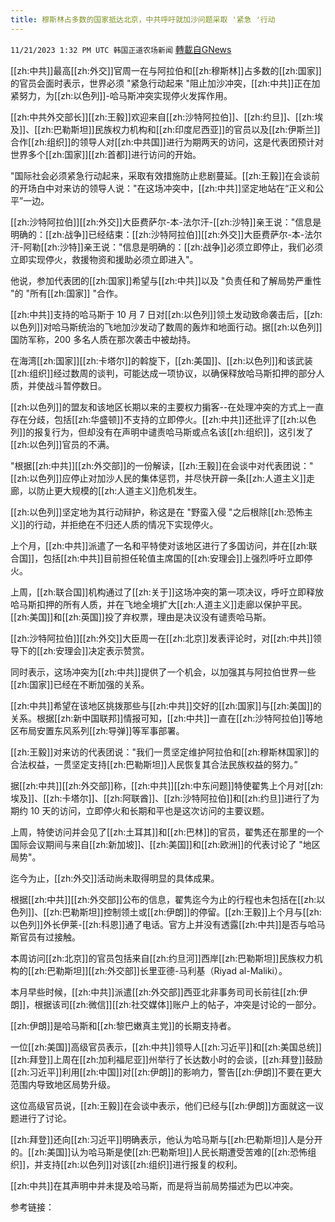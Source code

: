 ```yaml
---
title: 穆斯林占多数的国家抵达北京，中共呼吁就加沙问题采取 '紧急 '行动
---
```

`11/21/2023 1:32 PM UTC 韩国正道农场新闻` [轉載自GNews](https://gnews.org/articles/2000163)

 
[[zh:中共]]最高[[zh:外交]]官周一在与阿拉伯和[[zh:穆斯林]]占多数的[[zh:国家]]的官员会面时表示，世界必须 "紧急行动起来 "阻止加沙冲突，[[zh:中共]]正在加紧努力，为[[zh:以色列]]-哈马斯冲突实现停火发挥作用。

  

[[zh:中共外交部长]][[zh:王毅]]欢迎来自[[zh:沙特阿拉伯]]、[[zh:约旦]]、[[zh:埃及]]、[[zh:巴勒斯坦]]民族权力机构和[[zh:印度尼西亚]]的官员以及[[zh:伊斯兰]]合作[[zh:组织]]的领导人对[[zh:中共国]]进行为期两天的访问，这是代表团预计对世界多个[[zh:国家]][[zh:首都]]进行访问的开始。

  

"国际社会必须紧急行动起来，采取有效措施防止悲剧蔓延。[[zh:王毅]]在会谈前的开场白中对来访的领导人说："在这场冲突中，[[zh:中共]]坚定地站在“正义和公平”一边。

  

[[zh:沙特阿拉伯]][[zh:外交]]大臣费萨尔-本-法尔汗-[[zh:沙特]]亲王说："信息是明确的：[[zh:战争]]已经结束：[[zh:沙特阿拉伯]][[zh:外交]]大臣费萨尔-本-法尔汗-阿勒[[zh:沙特]]亲王说："信息是明确的：[[zh:战争]]必须立即停止，我们必须立即实现停火，救援物资和援助必须立即进入"。

  

他说，参加代表团的[[zh:国家]]希望与[[zh:中共]]以及 "负责任和了解局势严重性 "的 "所有[[zh:国家]] "合作。

  

[[zh:中共]]支持的哈马斯于 10 月 7 日对[[zh:以色列]]领土发动致命袭击后，[[zh:以色列]]对哈马斯统治的飞地加沙发动了数周的轰炸和地面行动。据[[zh:以色列]]国防军称，200 多名人质在那次袭击中被劫持。

  

在海湾[[zh:国家]][[zh:卡塔尔]]的斡旋下，[[zh:美国]]、[[zh:以色列]]和该武装[[zh:组织]]经过数周的谈判，可能达成一项协议，以确保释放哈马斯扣押的部分人质，并使战斗暂停数日。

  

[[zh:以色列]]的盟友和该地区长期以来的主要权力掮客--在处理冲突的方式上一直存在分歧，包括[[zh:华盛顿]]不支持的立即停火。[[zh:中共]]还批评了[[zh:以色列]]的报复行为，但却没有在声明中谴责哈马斯或点名该[[zh:组织]]，这引发了[[zh:以色列]]官员的不满。

  

"根据[[zh:中共]][[zh:外交部]]的一份解读，[[zh:王毅]]在会谈中对代表团说："[[zh:以色列]]应停止对加沙人民的集体惩罚，并尽快开辟一条[[zh:人道主义]]走廊，以防止更大规模的[[zh:人道主义]]危机发生。

  

[[zh:以色列]]坚定地为其行动辩护，称这是在 "野蛮入侵 "之后根除[[zh:恐怖主义]]的行动，并拒绝在不归还人质的情况下实现停火。

  

  

  

上个月，[[zh:中共]]派遣了一名和平特使对该地区进行了多国访问，并在[[zh:联合国]]，包括[[zh:中共]]目前担任轮值主席国的[[zh:安理会]]上强烈呼吁立即停火。

  

上周，[[zh:联合国]]机构通过了[[zh:关于]]这场冲突的第一项决议，呼吁立即释放哈马斯扣押的所有人质，并在飞地全境扩大[[zh:人道主义]]走廊以保护平民。[[zh:美国]]和[[zh:英国]]投了弃权票，理由是决议没有谴责哈马斯。

  

[[zh:沙特阿拉伯]][[zh:外交]]大臣周一在[[zh:北京]]发表评论时，对[[zh:中共]]领导下的[[zh:安理会]]决定表示赞赏。

同时表示，这场冲突为[[zh:中共]]提供了一个机会，以加强其与阿拉伯世界一些[[zh:国家]]已经在不断加强的关系。

[[zh:中共]]希望在该地区挑拨那些与[[zh:中共]]交好的[[zh:国家]]与[[zh:美国]]的关系。根据[[zh:新中国联邦]]情报可知，[[zh:中共]]一直在[[zh:沙特阿拉伯]]等地区布局安置东风系列[[zh:导弹]]等军事部署。

  

[[zh:王毅]]对来访的代表团说："我们一贯坚定维护阿拉伯和[[zh:穆斯林国家]]的合法权益，一贯坚定支持[[zh:巴勒斯坦]]人民恢复其合法民族权益的努力。”

  

  

据[[zh:中共]][[zh:外交部]]称，[[zh:中共]][[zh:中东问题]]特使翟隽上个月对[[zh:埃及]]、[[zh:卡塔尔]]、[[zh:阿联酋]]、[[zh:沙特阿拉伯]]和[[zh:约旦]]进行了为期约 10 天的访问，立即停火和长期和平也是这次访问的主要议题。

  

上周，特使访问并会见了[[zh:土耳其]]和[[zh:巴林]]的官员，翟隽还在那里的一个国际会议期间与来自[[zh:新加坡]]、[[zh:美国]]和[[zh:欧洲]]的代表讨论了 "地区局势"。

  

迄今为止，[[zh:外交]]活动尚未取得明显的具体成果。

  

根据[[zh:中共]][[zh:外交部]]公布的信息，翟隽迄今为止的行程也未包括在[[zh:以色列]]、[[zh:巴勒斯坦]]控制领土或[[zh:伊朗]]的停留。[[zh:王毅]]上个月与[[zh:以色列]]外长伊莱-[[zh:科恩]]通了电话。官方上并没有透露[[zh:中共]]是否与哈马斯官员有过接触。

  

本周访问[[zh:北京]]的官员包括来自[[zh:约旦河]]西岸[[zh:巴勒斯坦]]民族权力机构的[[zh:巴勒斯坦]][[zh:外交部]]长里亚德-马利基（Riyad al-Maliki）。

  

本月早些时候，[[zh:中共]]派遣[[zh:外交部]]西亚北非事务司司长前往[[zh:伊朗]]，根据该司[[zh:微信]][[zh:社交媒体]]账户上的帖子，冲突是讨论的一部分。

  

[[zh:伊朗]]是哈马斯和[[zh:黎巴嫩真主党]]的长期支持者。

  

一位[[zh:美国]]高级官员表示，[[zh:中共]]领导人[[zh:习近平]]和[[zh:美国总统]][[zh:拜登]]上周在[[zh:加利福尼亚]]州举行了长达数小时的会谈，[[zh:拜登]]鼓励[[zh:习近平]]利用[[zh:中国]]对[[zh:伊朗]]的影响力，警告[[zh:伊朗]]不要在更大范围内导致地区局势升级。

  

这位高级官员说，[[zh:王毅]]在会谈中表示，他们已经与[[zh:伊朗]]方面就这一议题进行了讨论。

  

[[zh:拜登]]还向[[zh:习近平]]明确表示，他认为哈马斯与[[zh:巴勒斯坦]]人是分开的。[[zh:美国]]认为哈马斯是使[[zh:巴勒斯坦]]人民长期遭受苦难的[[zh:恐怖组织]]，并支持[[zh:以色列]]对该[[zh:组织]]进行报复的权利。

  

[[zh:中共]]在其声明中并未提及哈马斯，而是将当前局势描述为巴以冲突。

参考链接：[ ](https://www.cnn.com/2023/11/20/china/china-arab-countries-beijing-israel-hamas-conflict-intl-hnk/index.html)
